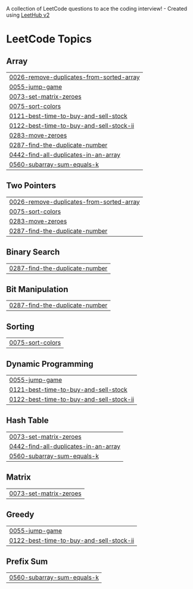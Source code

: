 A collection of LeetCode questions to ace the coding interview! - Created using [LeetHub v2](https://github.com/arunbhardwaj/LeetHub-2.0)
<!---LeetCode Topics Start-->
# LeetCode Topics
## Array
|  |
| ------- |
| [0026-remove-duplicates-from-sorted-array](https://github.com/amannaredi/LeetCode/tree/master/0026-remove-duplicates-from-sorted-array) |
| [0055-jump-game](https://github.com/amannaredi/LeetCode/tree/master/0055-jump-game) |
| [0073-set-matrix-zeroes](https://github.com/amannaredi/LeetCode/tree/master/0073-set-matrix-zeroes) |
| [0075-sort-colors](https://github.com/amannaredi/LeetCode/tree/master/0075-sort-colors) |
| [0121-best-time-to-buy-and-sell-stock](https://github.com/amannaredi/LeetCode/tree/master/0121-best-time-to-buy-and-sell-stock) |
| [0122-best-time-to-buy-and-sell-stock-ii](https://github.com/amannaredi/LeetCode/tree/master/0122-best-time-to-buy-and-sell-stock-ii) |
| [0283-move-zeroes](https://github.com/amannaredi/LeetCode/tree/master/0283-move-zeroes) |
| [0287-find-the-duplicate-number](https://github.com/amannaredi/LeetCode/tree/master/0287-find-the-duplicate-number) |
| [0442-find-all-duplicates-in-an-array](https://github.com/amannaredi/LeetCode/tree/master/0442-find-all-duplicates-in-an-array) |
| [0560-subarray-sum-equals-k](https://github.com/amannaredi/LeetCode/tree/master/0560-subarray-sum-equals-k) |
## Two Pointers
|  |
| ------- |
| [0026-remove-duplicates-from-sorted-array](https://github.com/amannaredi/LeetCode/tree/master/0026-remove-duplicates-from-sorted-array) |
| [0075-sort-colors](https://github.com/amannaredi/LeetCode/tree/master/0075-sort-colors) |
| [0283-move-zeroes](https://github.com/amannaredi/LeetCode/tree/master/0283-move-zeroes) |
| [0287-find-the-duplicate-number](https://github.com/amannaredi/LeetCode/tree/master/0287-find-the-duplicate-number) |
## Binary Search
|  |
| ------- |
| [0287-find-the-duplicate-number](https://github.com/amannaredi/LeetCode/tree/master/0287-find-the-duplicate-number) |
## Bit Manipulation
|  |
| ------- |
| [0287-find-the-duplicate-number](https://github.com/amannaredi/LeetCode/tree/master/0287-find-the-duplicate-number) |
## Sorting
|  |
| ------- |
| [0075-sort-colors](https://github.com/amannaredi/LeetCode/tree/master/0075-sort-colors) |
## Dynamic Programming
|  |
| ------- |
| [0055-jump-game](https://github.com/amannaredi/LeetCode/tree/master/0055-jump-game) |
| [0121-best-time-to-buy-and-sell-stock](https://github.com/amannaredi/LeetCode/tree/master/0121-best-time-to-buy-and-sell-stock) |
| [0122-best-time-to-buy-and-sell-stock-ii](https://github.com/amannaredi/LeetCode/tree/master/0122-best-time-to-buy-and-sell-stock-ii) |
## Hash Table
|  |
| ------- |
| [0073-set-matrix-zeroes](https://github.com/amannaredi/LeetCode/tree/master/0073-set-matrix-zeroes) |
| [0442-find-all-duplicates-in-an-array](https://github.com/amannaredi/LeetCode/tree/master/0442-find-all-duplicates-in-an-array) |
| [0560-subarray-sum-equals-k](https://github.com/amannaredi/LeetCode/tree/master/0560-subarray-sum-equals-k) |
## Matrix
|  |
| ------- |
| [0073-set-matrix-zeroes](https://github.com/amannaredi/LeetCode/tree/master/0073-set-matrix-zeroes) |
## Greedy
|  |
| ------- |
| [0055-jump-game](https://github.com/amannaredi/LeetCode/tree/master/0055-jump-game) |
| [0122-best-time-to-buy-and-sell-stock-ii](https://github.com/amannaredi/LeetCode/tree/master/0122-best-time-to-buy-and-sell-stock-ii) |
## Prefix Sum
|  |
| ------- |
| [0560-subarray-sum-equals-k](https://github.com/amannaredi/LeetCode/tree/master/0560-subarray-sum-equals-k) |
<!---LeetCode Topics End-->